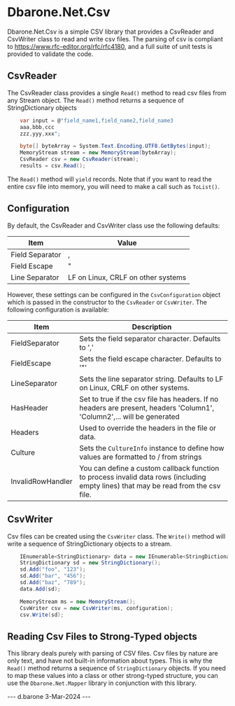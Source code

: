 # Dbarone.Net.Csv
Dbarone.Net.Csv is a simple CSV library that provides a CsvReader and CsvWriter class to read and write csv files. The parsing of csv is compliant to https://www.rfc-editor.org/rfc/rfc4180, and a full suite of unit tests is provided to validate the code.

## CsvReader
The CsvReader class provides a single `Read()` method to read csv files from any Stream object. The `Read()` method returns a sequence of StringDictionary objects

``` C#
    var input = @"field_name1,field_name2,field_name3
    aaa,bbb,ccc
    zzz,yyy,xxx";

    byte[] byteArray = System.Text.Encoding.UTF8.GetBytes(input);
    MemoryStream stream = new MemoryStream(byteArray);
    CsvReader csv = new CsvReader(stream);
    results = csv.Read();
```

The `Read()` method will `yield` records. Note that if you want to read the entire csv file into memory, you will need to make a call such as `ToList()`.

## Configuration
By default, the CsvReader and CsvWriter class use the following defaults:

| Item            | Value                              |
| --------------- | ---------------------------------- |
| Field Separator | ,                                  |
| Field Escape    | "                                  |
| Line Separator  | LF on Linux, CRLF on other systems |

However, these settings can be configured in the `CsvConfiguration` object which is passed in the constructor to the `CsvReader` or `CsvWriter`. The following configuration is available:

| Item              | Description                                                                                                                        |
| ----------------- | ---------------------------------------------------------------------------------------------------------------------------------- |
| FieldSeparator    | Sets the field separator character. Defaults to ','                                                                                |
| FieldEscape       | Sets the field escape character. Defaults to '"'                                                                                   |
| LineSeparator     | Sets the line separator string. Defaults to LF on Linux, CRLF on other systems.                                                    |
| HasHeader         | Set to true if the csv file has headers. If no headers are present, headers 'Column1', 'Column2',... will be generated             |
| Headers           | Used to override the headers in the file or data.                                                                                  |
| Culture           | Sets the `CultureInfo` instance to define how values are formatted to / from strings                                               |
| InvalidRowHandler | You can define a custom callback function to process invalid data rows (including empty lines) that may be read from the csv file. |

## CsvWriter
Csv files can be created using the `CsvWriter` class. The `Write()` method will write a sequence of StringDictionary objects to a stream.

``` c#
    IEnumerable<StringDictionary> data = new IEnumerable<StringDictionary>();
    StringDictionary sd = new StringDictionary();
    sd.Add("foo", "123");
    sd.Add("bar", "456");
    sd.Add("baz", "789");
    data.Add(sd);

    MemoryStream ms = new MemoryStream();
    CsvWriter csv = new CsvWriter(ms, configuration);
    csv.Write(sd);
```

## Reading Csv Files to Strong-Typed objects
This library deals purely with parsing of CSV files. Csv files by nature are only text, and have not built-in information about types. This is why the `Read()` method returns a sequence of `StringDictionary` objects. If you need to map these values into a class or other strong-typed structure, you can use the `Dbarone.Net.Mapper` library in conjunction with this library.

--- d.barone 3-Mar-2024 ---